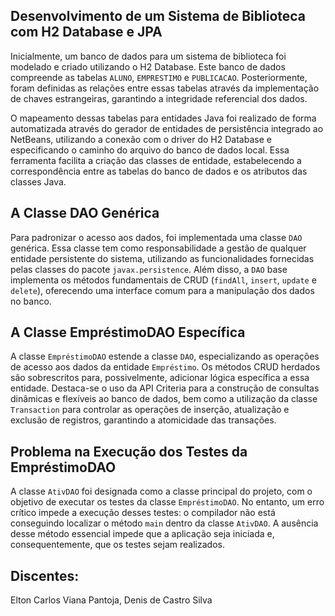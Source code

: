 ## Desenvolvimento de um Sistema de Biblioteca com H2 Database e JPA

Inicialmente, um banco de dados para um sistema de biblioteca foi modelado e criado utilizando o H2 Database. Este banco de dados compreende as tabelas `ALUNO`, `EMPRESTIMO` e `PUBLICACAO`. Posteriormente, foram definidas as relações entre essas tabelas através da implementação de chaves estrangeiras, garantindo a integridade referencial dos dados.

O mapeamento dessas tabelas para entidades Java foi realizado de forma automatizada através do gerador de entidades de persistência integrado ao NetBeans, utilizando a conexão com o driver do H2 Database e especificando o caminho do arquivo do banco de dados local. Essa ferramenta facilita a criação das classes de entidade, estabelecendo a correspondência entre as tabelas do banco de dados e os atributos das classes Java.

## A Classe DAO Genérica

Para padronizar o acesso aos dados, foi implementada uma classe `DAO` genérica. Essa classe tem como responsabilidade a gestão de qualquer entidade persistente do sistema, utilizando as funcionalidades fornecidas pelas classes do pacote `javax.persistence`. Além disso, a `DAO` base implementa os métodos fundamentais de CRUD (`findAll`, `insert`, `update` e `delete`), oferecendo uma interface comum para a manipulação dos dados no banco.

## A Classe EmpréstimoDAO Específica

A classe `EmpréstimoDAO` estende a classe `DAO`, especializando as operações de acesso aos dados da entidade `Empréstimo`. Os métodos CRUD herdados são sobrescritos para, possivelmente, adicionar lógica específica a essa entidade. Destaca-se o uso da API Criteria para a construção de consultas dinâmicas e flexíveis ao banco de dados, bem como a utilização da classe `Transaction` para controlar as operações de inserção, atualização e exclusão de registros, garantindo a atomicidade das transações.

## Problema na Execução dos Testes da EmpréstimoDAO

A classe `AtivDAO` foi designada como a classe principal do projeto, com o objetivo de executar os testes da classe `EmpréstimoDAO`. No entanto, um erro crítico impede a execução desses testes: o compilador não está conseguindo localizar o método `main` dentro da classe `AtivDAO`. A ausência desse método essencial impede que a aplicação seja iniciada e, consequentemente, que os testes sejam realizados.

## Discentes:
Elton Carlos Viana Pantoja, 
Denis de Castro Silva
